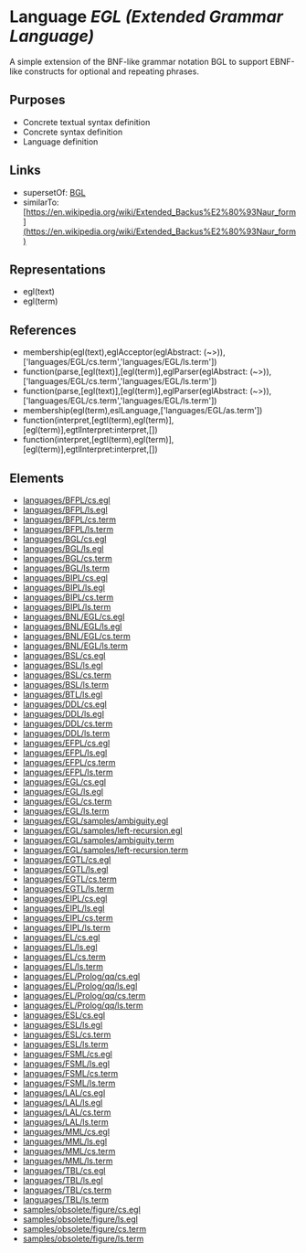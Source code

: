 # Language _EGL (Extended Grammar Language)_
A simple extension of the BNF-like grammar notation BGL to support EBNF-like constructs for optional and repeating phrases.

## Purposes
* Concrete textual syntax definition
* Concrete syntax definition
* Language definition

## Links
* supersetOf: [BGL](http://softlang.github.io/yas/languages/BGL.html)
* similarTo: [https://en.wikipedia.org/wiki/Extended_Backus%E2%80%93Naur_form](https://en.wikipedia.org/wiki/Extended_Backus%E2%80%93Naur_form)

## Representations
* egl(text)
* egl(term)

## References
* membership(egl(text),eglAcceptor(eglAbstract: (~>)),['languages/EGL/cs.term','languages/EGL/ls.term'])
* function(parse,[egl(text)],[egl(term)],eglParser(eglAbstract: (~>)),['languages/EGL/cs.term','languages/EGL/ls.term'])
* function(parse,[egl(text)],[egl(term)],eglParser(eglAbstract: (~>)),['languages/EGL/cs.term','languages/EGL/ls.term'])
* membership(egl(term),eslLanguage,['languages/EGL/as.term'])
* function(interpret,[egtl(term),egl(term)],[egl(term)],egtlInterpret:interpret,[])
* function(interpret,[egtl(term),egl(term)],[egl(term)],egtlInterpret:interpret,[])

## Elements
* [languages/BFPL/cs.egl](../../languages/BFPL/cs.egl)
* [languages/BFPL/ls.egl](../../languages/BFPL/ls.egl)
* [languages/BFPL/cs.term](../../languages/BFPL/cs.term)
* [languages/BFPL/ls.term](../../languages/BFPL/ls.term)
* [languages/BGL/cs.egl](../../languages/BGL/cs.egl)
* [languages/BGL/ls.egl](../../languages/BGL/ls.egl)
* [languages/BGL/cs.term](../../languages/BGL/cs.term)
* [languages/BGL/ls.term](../../languages/BGL/ls.term)
* [languages/BIPL/cs.egl](../../languages/BIPL/cs.egl)
* [languages/BIPL/ls.egl](../../languages/BIPL/ls.egl)
* [languages/BIPL/cs.term](../../languages/BIPL/cs.term)
* [languages/BIPL/ls.term](../../languages/BIPL/ls.term)
* [languages/BNL/EGL/cs.egl](../../languages/BNL/EGL/cs.egl)
* [languages/BNL/EGL/ls.egl](../../languages/BNL/EGL/ls.egl)
* [languages/BNL/EGL/cs.term](../../languages/BNL/EGL/cs.term)
* [languages/BNL/EGL/ls.term](../../languages/BNL/EGL/ls.term)
* [languages/BSL/cs.egl](../../languages/BSL/cs.egl)
* [languages/BSL/ls.egl](../../languages/BSL/ls.egl)
* [languages/BSL/cs.term](../../languages/BSL/cs.term)
* [languages/BSL/ls.term](../../languages/BSL/ls.term)
* [languages/BTL/ls.egl](../../languages/BTL/ls.egl)
* [languages/DDL/cs.egl](../../languages/DDL/cs.egl)
* [languages/DDL/ls.egl](../../languages/DDL/ls.egl)
* [languages/DDL/cs.term](../../languages/DDL/cs.term)
* [languages/DDL/ls.term](../../languages/DDL/ls.term)
* [languages/EFPL/cs.egl](../../languages/EFPL/cs.egl)
* [languages/EFPL/ls.egl](../../languages/EFPL/ls.egl)
* [languages/EFPL/cs.term](../../languages/EFPL/cs.term)
* [languages/EFPL/ls.term](../../languages/EFPL/ls.term)
* [languages/EGL/cs.egl](../../languages/EGL/cs.egl)
* [languages/EGL/ls.egl](../../languages/EGL/ls.egl)
* [languages/EGL/cs.term](../../languages/EGL/cs.term)
* [languages/EGL/ls.term](../../languages/EGL/ls.term)
* [languages/EGL/samples/ambiguity.egl](../../languages/EGL/samples/ambiguity.egl)
* [languages/EGL/samples/left-recursion.egl](../../languages/EGL/samples/left-recursion.egl)
* [languages/EGL/samples/ambiguity.term](../../languages/EGL/samples/ambiguity.term)
* [languages/EGL/samples/left-recursion.term](../../languages/EGL/samples/left-recursion.term)
* [languages/EGTL/cs.egl](../../languages/EGTL/cs.egl)
* [languages/EGTL/ls.egl](../../languages/EGTL/ls.egl)
* [languages/EGTL/cs.term](../../languages/EGTL/cs.term)
* [languages/EGTL/ls.term](../../languages/EGTL/ls.term)
* [languages/EIPL/cs.egl](../../languages/EIPL/cs.egl)
* [languages/EIPL/ls.egl](../../languages/EIPL/ls.egl)
* [languages/EIPL/cs.term](../../languages/EIPL/cs.term)
* [languages/EIPL/ls.term](../../languages/EIPL/ls.term)
* [languages/EL/cs.egl](../../languages/EL/cs.egl)
* [languages/EL/ls.egl](../../languages/EL/ls.egl)
* [languages/EL/cs.term](../../languages/EL/cs.term)
* [languages/EL/ls.term](../../languages/EL/ls.term)
* [languages/EL/Prolog/qq/cs.egl](../../languages/EL/Prolog/qq/cs.egl)
* [languages/EL/Prolog/qq/ls.egl](../../languages/EL/Prolog/qq/ls.egl)
* [languages/EL/Prolog/qq/cs.term](../../languages/EL/Prolog/qq/cs.term)
* [languages/EL/Prolog/qq/ls.term](../../languages/EL/Prolog/qq/ls.term)
* [languages/ESL/cs.egl](../../languages/ESL/cs.egl)
* [languages/ESL/ls.egl](../../languages/ESL/ls.egl)
* [languages/ESL/cs.term](../../languages/ESL/cs.term)
* [languages/ESL/ls.term](../../languages/ESL/ls.term)
* [languages/FSML/cs.egl](../../languages/FSML/cs.egl)
* [languages/FSML/ls.egl](../../languages/FSML/ls.egl)
* [languages/FSML/cs.term](../../languages/FSML/cs.term)
* [languages/FSML/ls.term](../../languages/FSML/ls.term)
* [languages/LAL/cs.egl](../../languages/LAL/cs.egl)
* [languages/LAL/ls.egl](../../languages/LAL/ls.egl)
* [languages/LAL/cs.term](../../languages/LAL/cs.term)
* [languages/LAL/ls.term](../../languages/LAL/ls.term)
* [languages/MML/cs.egl](../../languages/MML/cs.egl)
* [languages/MML/ls.egl](../../languages/MML/ls.egl)
* [languages/MML/cs.term](../../languages/MML/cs.term)
* [languages/MML/ls.term](../../languages/MML/ls.term)
* [languages/TBL/cs.egl](../../languages/TBL/cs.egl)
* [languages/TBL/ls.egl](../../languages/TBL/ls.egl)
* [languages/TBL/cs.term](../../languages/TBL/cs.term)
* [languages/TBL/ls.term](../../languages/TBL/ls.term)
* [samples/obsolete/figure/cs.egl](../../samples/obsolete/figure/cs.egl)
* [samples/obsolete/figure/ls.egl](../../samples/obsolete/figure/ls.egl)
* [samples/obsolete/figure/cs.term](../../samples/obsolete/figure/cs.term)
* [samples/obsolete/figure/ls.term](../../samples/obsolete/figure/ls.term)
